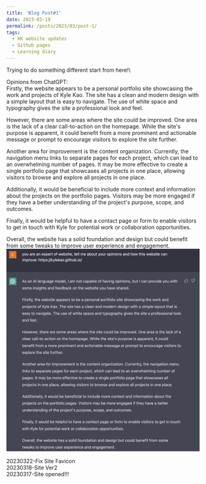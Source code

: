 ```yaml
---
title: 'Blog Post#1'
date: 2023-03-19
permalink: /posts/2023/03/post-1/
tags:
  - KK website updates
  - Github pages
  - Learning diary
---
```


Trying to do something different start from here!\

Opinions from ChatGPT:\
Firstly, the website appears to be a personal portfolio site showcasing the work and projects of Kyle Kao. The site has a clean and modern design with a simple layout that is easy to navigate. The use of white space and typography gives the site a professional look and feel.

However, there are some areas where the site could be improved. One area is the lack of a clear call-to-action on the homepage. While the site's purpose is apparent, it could benefit from a more prominent and actionable message or prompt to encourage visitors to explore the site further.

Another area for improvement is the content organization. Currently, the navigation menu links to separate pages for each project, which can lead to an overwhelming number of pages. It may be more effective to create a single portfolio page that showcases all projects in one place, allowing visitors to browse and explore all projects in one place.

Additionally, it would be beneficial to include more context and information about the projects on the portfolio pages. Visitors may be more engaged if they have a better understanding of the project's purpose, scope, and outcomes.

Finally, it would be helpful to have a contact page or form to enable visitors to get in touch with Kyle for potential work or collaboration opportunities.

Overall, the website has a solid foundation and design but could benefit from some tweaks to improve user experience and engagement.
![chatgpt](/images/chatgpt%202023-03-22.webp)

20230322-Fix Site Favicon\
20230318-Site Ver2\
20230317-Site opened!!!
